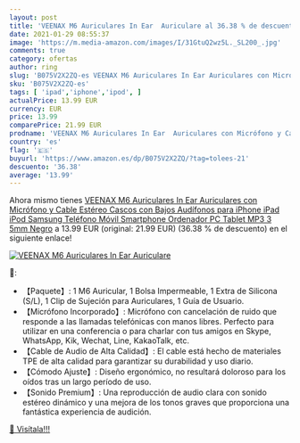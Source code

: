 ```yaml
---
layout: post
title: 'VEENAX M6 Auriculares In Ear  Auriculare al 36.38 % de descuento'
date: 2021-01-29 08:55:37
image: 'https://m.media-amazon.com/images/I/31GtuQ2wz5L._SL200_.jpg'
comments: true
category: ofertas
author: ring
slug: 'B075V2X2ZQ-es VEENAX M6 Auriculares In Ear Auriculares con Micrófono y...'
sku: 'B075V2X2ZQ-es'
tags: [ 'ipad','iphone','ipod', ]
actualPrice: 13.99 EUR
currency: EUR
price: 13.99
comparePrice: 21.99 EUR
prodname: 'VEENAX M6 Auriculares In Ear  Auriculares con Micrófono y Cable  Estéreo Cascos con Bajos  Audífonos para iPhone iPad iPod Samsung Teléfono Móvil Smartphone Ordenador PC Tablet MP3  3 5mm  Negro'
country: 'es'
flag: '🇪🇸'
buyurl: 'https://www.amazon.es/dp/B075V2X2ZQ/?tag=tolees-21'
descuento: '36.38'
average: '13.99'
---
```


Ahora mismo tienes [VEENAX M6 Auriculares In Ear  Auriculares con Micrófono y Cable  Estéreo Cascos con Bajos  Audífonos para iPhone iPad iPod Samsung Teléfono Móvil Smartphone Ordenador PC Tablet MP3  3 5mm  Negro](https://www.amazon.es/dp/B075V2X2ZQ/?tag=tolees-21) a 13.99 EUR (original: 21.99 EUR) (36.38 %  de descuento) en el siguiente enlace!

[![VEENAX M6 Auriculares In Ear  Auriculare](https://m.media-amazon.com/images/I/31GtuQ2wz5L._SL200_.jpg)](https://www.amazon.es/dp/B075V2X2ZQ/?tag=tolees-21)

🔎:

- 【Paquete】: 1 M6 Auricular, 1 Bolsa Impermeable, 1 Extra de Silicona (S/L), 1 Clip de Sujeción para Auriculares, 1 Guía de Usuario.
- 【Micrófono Incorporado】: Micrófono con cancelación de ruido que responde a las llamadas telefónicas con manos libres. Perfecto para utilizar en una conferencia o para charlar con tus amigos en Skype, WhatsApp, Kik, Wechat, Line, KakaoTalk, etc.
- 【Cable de Audio de Alta Calidad】: El cable está hecho de materiales TPE de alta calidad para garantizar su durabilidad y uso diario.
- 【Cómodo Ajuste】: Diseño ergonómico, no resultará doloroso para los oídos tras un largo período de uso.
- 【Sonido Premium】: Una reproducción de audio clara con sonido estéreo dinámico y una mejora de los tonos graves que proporciona una fantástica experiencia de audición.

[🛒 Visítala!!!](https://www.amazon.es/dp/B075V2X2ZQ/?tag=tolees-21)
